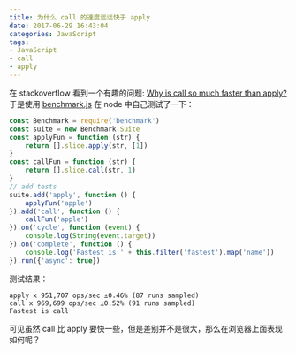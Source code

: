 ```yaml
---
title: 为什么 call 的速度远远快于 apply
date: 2017-06-29 16:43:04
categories: JavaScript
tags:
- JavaScript
- call
- apply
---
```


在 stackoverflow 看到一个有趣的问题: [Why is call so much faster than apply?](https://stackoverflow.com/questions/23769556/why-is-call-so-much-faster-than-apply) 于是使用 [benchmark.js](https://benchmarkjs.com/) 在 node 中自己测试了一下：

```javascript
const Benchmark = require('benchmark')
const suite = new Benchmark.Suite
const applyFun = function (str) {
    return [].slice.apply(str, [1])
}
const callFun = function (str) {
    return [].slice.call(str, 1)
}
// add tests
suite.add('apply', function () {
    applyFun('apple')
}).add('call', function () {
    callFun('apple')
}).on('cycle', function (event) {
    console.log(String(event.target))
}).on('complete', function () {
    console.log('Fastest is ' + this.filter('fastest').map('name'))
}).run({'async': true})
```

测试结果：

```
apply x 951,707 ops/sec ±0.46% (87 runs sampled)
call x 969,699 ops/sec ±0.52% (91 runs sampled)
Fastest is call
```

可见虽然 call 比 apply 要快一些，但是差别并不是很大，那么在浏览器上面表现如何呢？

<!--more-->
